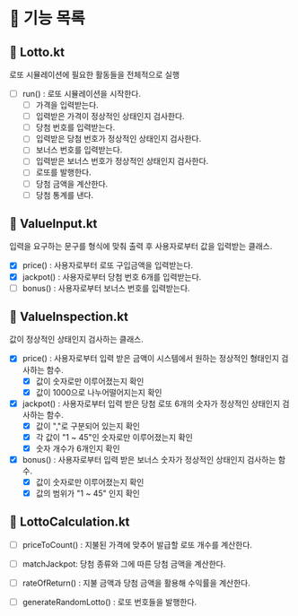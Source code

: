 # 📂 기능 목록

## 📄 Lotto.kt
로또 시뮬레이션에 필요한 활동들을 전체적으로 실행
- [ ] run() : 로또 시뮬레이션을 시작한다.
    - [ ] 가격을 입력받는다.
    - [ ] 입력받은 가격이 정상적인 상태인지 검사한다.
    - [ ] 당첨 번호를 입력받는다.
    - [ ] 입력받은 당첨 번호가 정상적인 상태인지 검사한다.
    - [ ] 보너스 번호를 입력받는다.
    - [ ] 입력받은 보너스 번호가 정상적인 상태인지 검사한다.
    - [ ] 로또를 발행한다.
    - [ ] 당첨 금액을 계산한다.
    - [ ] 당첨 통계를 낸다.

## 📄 ValueInput.kt
입력을 요구하는 문구를 형식에 맞춰 출력 후 사용자로부터 값을 입력받는 클래스.
- [x] price() : 사용자로부터 로또 구입금액을 입력받는다.
- [x] jackpot() : 사용자로부터 당첨 번호 6개를 입력받는다.  
- [ ] bonus() : 사용자로부터 보너스 번호를 입력받는다.

## 📄 ValueInspection.kt
값이 정상적인 상태인지 검사하는 클래스.
- [x] price() : 사용자로부터 입력 받은 금액이 시스템에서 원하는 정상적인 형태인지 검사하는 함수.
    - [x] 값이 숫자로만 이루어졌는지 확인
    - [x] 값이 1000으로 나누어떨어지는지 확인
- [x] jackpot() : 사용자로부터 입력 받은 당첨 로또 6개의 숫자가 정상적인 상태인지 검사하는 함수.
    - [x] 값이 ","로 구분되어 있는지 확인
    - [x] 각 값이 "1 ~ 45"인 숫자로만 이루어졌는지 확인
    - [x] 숫자 개수가 6개인지 확인
- [x] bonus() : 사용자로부터 입력 받은 보너스 숫자가 정상적인 상태인지 검사하는 함수.
    - [x] 값이 숫자로만 이루어졌는지 확인
    - [x] 값의 범위가 "1 ~ 45" 인지 확인

## 📄 LottoCalculation.kt
- [ ] priceToCount() : 지불된 가격에 맞추어 발급할 로또 개수를 계산한다.
- [ ] matchJackpot: 당첨 종류와 그에 따른 당첨 금액을 계산한다.
- [ ] rateOfReturn() : 지불 금액과 당첨 금액을 활용해 수익률을 계산한다.
- [ ] generateRandomLotto() : 로또 번호들을 발행한다.
 
